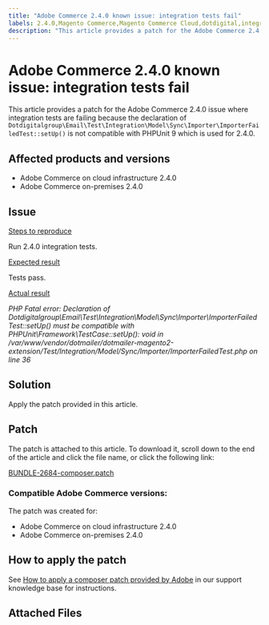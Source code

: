 ```yaml
---
title: "Adobe Commerce 2.4.0 known issue: integration tests fail"
labels: 2.4.0,Magento Commerce,Magento Commerce Cloud,dotdigital,integration tests,known issues,patch,troubleshooting,Adobe Commerce, cloud infrastructure,on-premises
description: "This article provides a patch for the Adobe Commerce 2.4.0 issue where integration tests are failing because the declaration of `Dotdigitalgroup\\Email\\Test\\Integration\\Model\\Sync\\Importer\\ImporterFailedTest::setUp()` is not compatible with PHPUnit 9 which is used for 2.4.0."
---
```


# Adobe Commerce 2.4.0 known issue: integration tests fail

This article provides a patch for the Adobe Commerce 2.4.0 issue where integration tests are failing because the declaration of `Dotdigitalgroup\Email\Test\Integration\Model\Sync\Importer\ImporterFailedTest::setUp()` is not compatible with PHPUnit 9 which is used for 2.4.0.

## Affected products and versions

* Adobe Commerce on cloud infrastructure 2.4.0
* Adobe Commerce on-premises 2.4.0

## Issue

 <u>Steps to reproduce</u>

Run 2.4.0 integration tests.

 <u>Expected result</u>

Tests pass.

 <u>Actual result</u>

 *PHP Fatal error: Declaration of Dotdigitalgroup\\Email\\Test\\Integration\\Model\\Sync\\Importer\\ImporterFailedTest::setUp() must be compatible with PHPUnit\\Framework\\TestCase::setUp(): void in /var/www/vendor/dotmailer/dotmailer-magento2-extension/Test/Integration/Model/Sync/Importer/ImporterFailedTest.php on line 36*

## Solution

Apply the patch provided in this article.

## Patch

The patch is attached to this article. To download it, scroll down to the end of the article and click the file name, or click the following link:

 [BUNDLE-2684-composer.patch](assets/BUNDLE-2684-composer.patch.zip)

### Compatible Adobe Commerce versions:

The patch was created for:

* Adobe Commerce on cloud infrastructure 2.4.0
* Adobe Commerce on-premises 2.4.0

## How to apply the patch

See [How to apply a composer patch provided by Adobe](https://support.magento.com/hc/en-us/articles/360028367731) in our support knowledge base for instructions.

## Attached Files 
